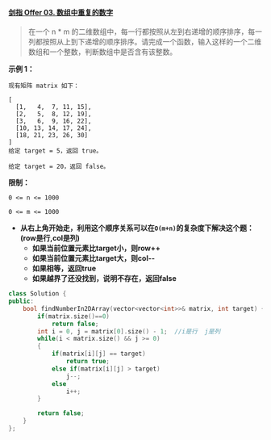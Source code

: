 #### [剑指 Offer 03. 数组中重复的数字](https://leetcode-cn.com/problems/shu-zu-zhong-zhong-fu-de-shu-zi-lcof/)

> 在一个 n * m 的二维数组中，每一行都按照从左到右递增的顺序排序，每一列都按照从上到下递增的顺序排序。请完成一个函数，输入这样的一个二维数组和一个整数，判断数组中是否含有该整数。
>
> 

**示例 1：**

```
现有矩阵 matrix 如下：

[
  [1,   4,  7, 11, 15],
  [2,   5,  8, 12, 19],
  [3,   6,  9, 16, 22],
  [10, 13, 14, 17, 24],
  [18, 21, 23, 26, 30]
]
给定 target = 5，返回 true。

给定 target = 20，返回 false。
```

**限制：**

```
0 <= n <= 1000

0 <= m <= 1000
```



* **从右上角开始走，利用这个顺序关系可以在`O(m+n)`的复杂度下解决这个题： (row是行,col是列)**
  - **如果当前位置元素比target小，则row++**
  - **如果当前位置元素比target大，则col--**
  - **如果相等，返回true**
  - **如果越界了还没找到，说明不存在，返回false**

```c++
class Solution {
public:
    bool findNumberIn2DArray(vector<vector<int>>& matrix, int target) {
        if(matrix.size()==0)    
            return false;
        int i = 0, j = matrix[0].size() - 1;  //i是行  j是列
        while(i < matrix.size() && j >= 0)
        {
            if(matrix[i][j] == target) 
                return true;
            else if(matrix[i][j] > target) 
                j--;
            else
                i++;
        }

        return false;
    }
};
```


